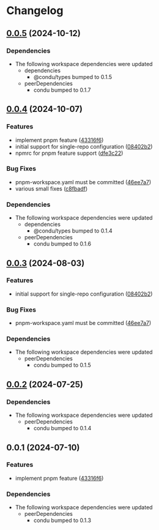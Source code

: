 # Changelog

## [0.0.5](https://github.com/niieani/condu/compare/@condu-feature/pnpm@0.0.4...@condu-feature/pnpm@0.0.5) (2024-10-12)


### Dependencies

* The following workspace dependencies were updated
  * dependencies
    * @condu/types bumped to 0.1.5
  * peerDependencies
    * condu bumped to 0.1.7

## [0.0.4](https://github.com/niieani/condu/compare/@condu-feature/pnpm@0.0.3...@condu-feature/pnpm@0.0.4) (2024-10-07)


### Features

* implement pnpm feature ([43316f6](https://github.com/niieani/condu/commit/43316f6ceb27777b2d8d4a31df2a5e107e98e289))
* initial support for single-repo configuration ([08402b2](https://github.com/niieani/condu/commit/08402b263ca671c05a0d3085a4801baa172910d0))
* npmrc for pnpm feature support ([dfe3c22](https://github.com/niieani/condu/commit/dfe3c22bc4c7fa66f2517c284b9cbbf48bcc544c))


### Bug Fixes

* pnpm-workspace.yaml must be committed ([46ee7a7](https://github.com/niieani/condu/commit/46ee7a780e0c72c93bfc430f8ad6ca56a6a7cc31))
* various small fixes ([c8fbadf](https://github.com/niieani/condu/commit/c8fbadf0f538086dca5d8d4093c274128c793743))


### Dependencies

* The following workspace dependencies were updated
  * dependencies
    * @condu/types bumped to 0.1.4
  * peerDependencies
    * condu bumped to 0.1.6

## [0.0.3](https://github.com/niieani/condu/compare/@condu-feature/pnpm@0.0.2...@condu-feature/pnpm@0.0.3) (2024-08-03)


### Features

* initial support for single-repo configuration ([08402b2](https://github.com/niieani/condu/commit/08402b263ca671c05a0d3085a4801baa172910d0))


### Bug Fixes

* pnpm-workspace.yaml must be committed ([46ee7a7](https://github.com/niieani/condu/commit/46ee7a780e0c72c93bfc430f8ad6ca56a6a7cc31))


### Dependencies

* The following workspace dependencies were updated
  * peerDependencies
    * condu bumped to 0.1.5

## [0.0.2](https://github.com/niieani/toolchain/compare/@condu-feature/pnpm@0.0.1...@condu-feature/pnpm@0.0.2) (2024-07-25)


### Dependencies

* The following workspace dependencies were updated
  * peerDependencies
    * condu bumped to 0.1.4

## 0.0.1 (2024-07-10)


### Features

* implement pnpm feature ([43316f6](https://github.com/niieani/toolchain/commit/43316f6ceb27777b2d8d4a31df2a5e107e98e289))


### Dependencies

* The following workspace dependencies were updated
  * peerDependencies
    * condu bumped to 0.1.3
